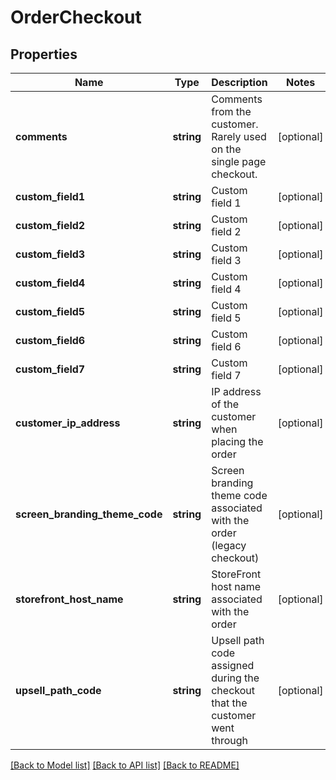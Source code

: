 # OrderCheckout

## Properties
Name | Type | Description | Notes
------------ | ------------- | ------------- | -------------
**comments** | **string** | Comments from the customer.  Rarely used on the single page checkout. | [optional] 
**custom_field1** | **string** | Custom field 1 | [optional] 
**custom_field2** | **string** | Custom field 2 | [optional] 
**custom_field3** | **string** | Custom field 3 | [optional] 
**custom_field4** | **string** | Custom field 4 | [optional] 
**custom_field5** | **string** | Custom field 5 | [optional] 
**custom_field6** | **string** | Custom field 6 | [optional] 
**custom_field7** | **string** | Custom field 7 | [optional] 
**customer_ip_address** | **string** | IP address of the customer when placing the order | [optional] 
**screen_branding_theme_code** | **string** | Screen branding theme code associated with the order (legacy checkout) | [optional] 
**storefront_host_name** | **string** | StoreFront host name associated with the order | [optional] 
**upsell_path_code** | **string** | Upsell path code assigned during the checkout that the customer went through | [optional] 

[[Back to Model list]](../README.md#documentation-for-models) [[Back to API list]](../README.md#documentation-for-api-endpoints) [[Back to README]](../README.md)


